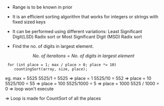 - Range is to be known in prior
- It is an efficient sorting algorithm that works for integers or strings with fixed sized keys
- It can be performed using different variations: Least Significant Digit(LSD) Radix sort  or Most Significant Digit (MSD) Radix sort




- Find the no. of digits in largest element. 

$$No.\ of \ iteraitons = No.\ of \ digits \ in \ largest \ element$$

```
 for (int place = 1; max / place > 0; place *= 10)
    countingSort(array, size, place);
```

eg. max = 5525
5525/1 = 5525 => place = 1
5525/10 = 552 => place = 10
5525/100 = 55 => place = 100
5525/1000 = 5 => place = 1000
5525 / 1000 = 0 => loop won't execute

=> Loop is made for CountSort of all the places

